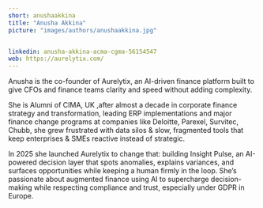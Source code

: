 ```yaml
---
short: anushaakkina
title: "Anusha Akkina"
picture: "images/authors/anushaakkina.jpg"


linkedin: anusha-akkina-acma-cgma-56154547
web: https://aurelytix.com/
---
```


Anusha is the co-founder of Aurelytix, an AI-driven finance platform built to give CFOs and finance teams clarity and speed without adding complexity.

She is Alumni of CIMA, UK ,after almost a decade in corporate finance strategy and transformation, leading ERP implementations and major finance change programs at companies like Deloitte, Parexel, Survitec, Chubb,  she grew frustrated with data silos & slow, fragmented tools that keep enterprises & SMEs reactive instead of strategic.

In 2025 she launched Aurelytix to change that: building Insight Pulse, an AI-powered decision layer that spots anomalies, explains variances, and surfaces opportunities while keeping a human firmly in the loop.
She’s passionate about augmented finance using AI to supercharge decision-making while respecting compliance and trust, especially under GDPR in Europe.
